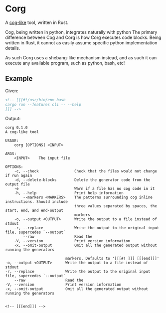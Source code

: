 # Corg

A [cog-like](https://nedbatchelder.com/code/cog) tool, written in Rust.

Cog, being written in python, integrates naturally with python
The primary difference between Cog and Corg is how Corg executes code blocks.
Being written in Rust, it cannot as easily assume specific python implementation
details.

As such Corg uses a shebang-like mechanism instead, and as such it can execute
any available program, such as python, bash, etc!

## Example

Given:

<!-- [[[#!bash
echo
cat example.md
echo
]]] -->

```md
<!-- [[[#!/usr/bin/env bash
cargo run --features cli -- --help
]]] -->
```

<!-- [[[end]]] -->

Output:

<!-- [[[#!/usr/bin/env bash
echo
echo '```'
cargo run --features cli -- --help
echo '```'
echo
]]] -->

```
corg 0.1.0
A cog-like tool

USAGE:
    corg [OPTIONS] <INPUT>

ARGS:
    <INPUT>    The input file

OPTIONS:
    -c, --check                Check that the files would not change if run again
    -d, --delete-blocks        Delete the generator code from the output file
    -e                         Warn if a file has no cog code in it
    -h, --help                 Print help information
        --markers <MARKERS>    The patterns surrounding cog inline instructions. Should include
                               three values separated by spaces, the start, end, and end-output
                               markers
    -o, --output <OUTPUT>      Write the output to a file instead of stdout
    -r, --replace              Write the output to the original input file, supercedes `--output`
        --raw                  Read the
    -V, --version              Print version information
    -x, --omit-output          Omit all the generated output without running the generators
```

                               markers. Defaults to '[[[#! ]]] [[[end]]]'
    -o, --output <OUTPUT>      Write the output to a file instead of stdout
    -r, --replace              Write the output to the original input file, supercedes `--output`
        --raw                  Read the
    -V, --version              Print version information
    -x, --omit-output          Omit all the generated output without running the generators
```

<!-- [[[end]]] -->
